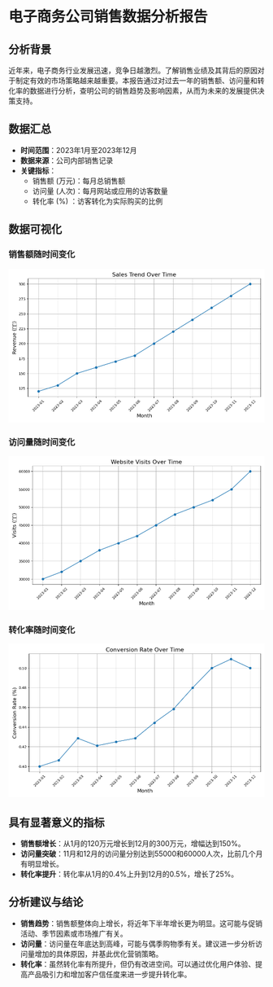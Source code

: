 # 电子商务公司销售数据分析报告

## 分析背景

近年来，电子商务行业发展迅速，竞争日越激烈。了解销售业绩及其背后的原因对于制定有效的市场策略越来越重要。本报告通过对过去一年的销售额、访问量和转化率的数据进行分析，查明公司的销售趋势及影响因素，从而为未来的发展提供决策支持。

## 数据汇总

- **时间范围**：2023年1月至2023年12月
- **数据来源**：公司内部销售记录
- **关键指标**：
  - 销售额 (万元)：每月总销售额
  - 访问量 (人次)：每月网站或应用的访客数量
  - 转化率 (%) ：访客转化为实际购买的比例

## 数据可视化

### 销售额随时间变化

![](./figures/sales_trend.png)

### 访问量随时间变化

![](./figures/visits_trend.png)

### 转化率随时间变化

![](./figures/conversion_rate_trend.png)

## 具有显著意义的指标

- **销售额增长**：从1月的120万元增长到12月的300万元，增幅达到150%。
- **访问量突破**：11月和12月的访问量分别达到55000和60000人次，比前几个月有明显增长。
- **转化率提升**：转化率从1月的0.4%上升到12月的0.5%，增长了25%。

## 分析建议与结论

- **销售趋势**：销售额整体向上增长，将近年下半年增长更为明显。这可能与促销活动、季节因素或市场推广有关。
- **访问量**：访问量在年底达到高峰，可能与偶季购物季有关。建议进一步分析访问量增加的具体原因，并基此优化营销策略。
- **转化率**：虽然转化率有所提升，但仍有改进空间。可以通过优化用户体验、提高产品吸引力和增加客户信任度来进一步提升转化率。
